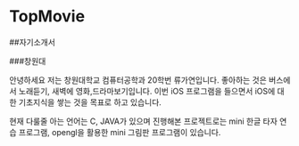 # TopMovie

##자기소개서

###창원대

안녕하세요 저는 창원대학교 컴퓨터공학과 20학번 류가연입니다.
좋아하는 것은 버스에서 노래듣기, 새벽에 영화,드라마보기입니다.
이번 iOS 프로그램을 들으면서 iOS에 대한 기초지식을 쌓는 것을 목표로 하고 있습니다.

현재 다룰줄 아는 언어는 C, JAVA가 있으며 진행해본 프로젝트로는 mini 한글 타자 연습 프로그램, opengl을 활용한 mini 그림판 프로그램이 있습니다.